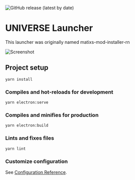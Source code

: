 ![GitHub release (latest by date)](https://img.shields.io/github/downloads/Matix-Media/universe-launcher/latest/total?style=for-the-badge)  

# UNIVERSE Launcher

This launcher was originally named matixs-mod-installer-rn

![Screenshot](https://imgur.com/5dDRsHO.jpg)

## Project setup

```
yarn install
```

### Compiles and hot-reloads for development

```
yarn electron:serve
```

### Compiles and minifies for production

```
yarn electron:build
```

### Lints and fixes files

```
yarn lint
```

### Customize configuration

See [Configuration Reference](https://cli.vuejs.org/config/).
